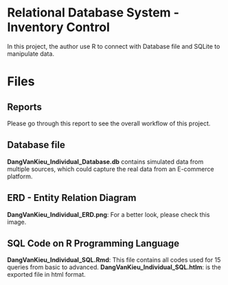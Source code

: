# Relational Database System - Inventory Control
In this project, the author use R to connect with Database file and SQLite to manipulate data.

# Files

## Reports

Please go through this report to see the overall workflow of this project.

## Database file

**DangVanKieu_Individual_Database.db** contains simulated data from multiple sources, which could capture the real data from an E-commerce platform.

## ERD - Entity Relation Diagram

**DangVanKieu_Individual_ERD.png**: For a better look, please check this image. 

## SQL Code on R Programming Language

**DangVanKieu_Individual_SQL.Rmd**: This file contains all codes used for 15 queries from basic to advanced.
**DangVanKieu_Individual_SQL.htlm**: is the exported file in html format.
